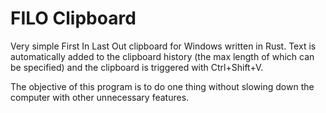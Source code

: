 # FILO Clipboard

Very simple First In Last Out clipboard for Windows written in Rust. Text is automatically added to the clipboard history (the max length of which can be specified) and the clipboard is triggered with Ctrl+Shift+V.

The objective of this program is to do one thing without slowing down the computer with other unnecessary features.